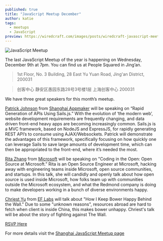 ```yaml
---
published: true
title: "JavaScript Meetup December"
author: katie
tags:
  - meetups
  - JavaScript
preview: https://wiredcraft.com/images/posts/wiredcraft-javascript-meetup.jpeg
---
```


![JavaScript Meetup](https://wiredcraft.com/images/posts/wiredcraft-javascript-meetup.jpeg)

The last JavaScript Meetup of the year is happening on Wednesday, December 9th at 7pm. You can find us at People Squared in Jing’an.  


> 1st Floor, No. 3 Building, 28 East Yu Yuan Road, Jing'an District, 200031

>创客中心 静安区愚园东路28号3号楼1层 上海创客中心 200031

We have three great speakers for this month’s meetup. 

<!-- more -->

[Patrick Johnson](http://shanghaiappmaker.com/) from [Shanghai Appmaker](http://shanghaiappmaker.com/) will be speaking on “Rapid Generation of APIs Using Sails.js.” With the evolution of ‘the modern web’, website development requirements are frequently changing, and data driven front-end heavy apps are becoming increasingly common. Sails.js is a MVC framework, based on NodeJS and ExpressJS, for rapidly generating REST API’s to consume using AJAX/Websockets. Patrick will demonstrate the advantages of this framework, specifically focusing on how quickly one can leverage Sails to save large amounts of development time, which can then be appropriated to the front-end, where it’s needed the most.

[Rita Zhang](https://ritazh.com/) from [Microsoft](http://www.microsoft.com/) will be speaking on "Coding in the Open: Open Source at Microsoft.” Rita is an Open Source Engineer at Microsoft, hacking away with engineering teams inside Microsoft, open source communities, and startups. In this talk, she will candidly and openly talk about how open source is used inside Microsoft, how folks team up with communities outside the Microsoft ecosystem, and what the Redmond company is doing to make developers working in a bunch of diverse environments happy.

[Chriest Yu](https://github.com/jcppman) from [EF Labs](http://careers.ef.com/categories/technology/learning-labs/) will talk about "How I Keep Bower Happy Behind the Wall." Due to some "unknown reasons", resources abroad are hard to fetch when 
client is inside China, this makes bower unhappy. Chriest's talk will be about the story of
fighting against The Wall.

 <p class='header'><a href='http://www.meetup.com/Shanghai-JavaScript-Meetup/events/225947434/?utm_source=blog&utm_medium=post=utm_campaign=2015-12-07+javascript+blog+post' class='button'>RSVP Here</a></p>

For more details visit the [Shanghai JavaScript Meetup page](http://www.meetup.com/Shanghai-JavaScript-Meetup/events/225947434/?utm_source=blog&utm_medium=post=utm_campaign=2015-12-07+javascript+blog+post) 
